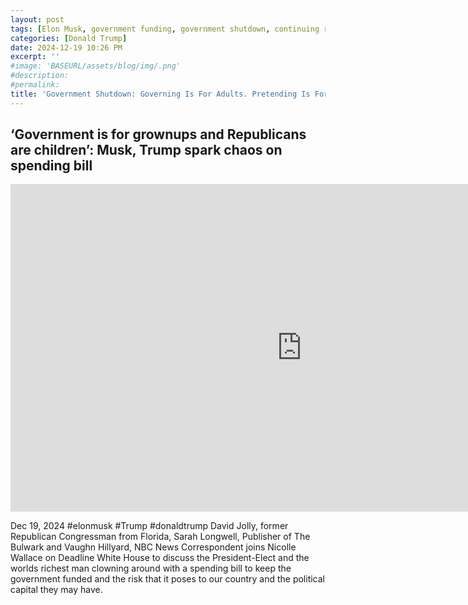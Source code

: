 ```yaml
---
layout: post
tags: [Elon Musk, government funding, government shutdown, continuing resolution, debt ceiling, Trump government disfunction, unelected governance, stopgap agreement, politics,  MSNBC]
categories: [Donald Trump]
date: 2024-12-19 10:26 PM
excerpt: ''
#image: 'BASEURL/assets/blog/img/.png'
#description:
#permalink:
title: 'Government Shutdown: Governing Is For Adults. Pretending Is For Trumpers'
---
```



## ‘Government is for grownups and Republicans are children’: Musk, Trump spark chaos on spending bill

<iframe width="932" height="524" src="https://www.youtube.com/embed/mJaQADNpApE" title="‘Government is for grownups and Republicans are children’: Musk, Trump spark chaos on spending bill" frameborder="0" allow="accelerometer; autoplay; clipboard-write; encrypted-media; gyroscope; picture-in-picture; web-share" referrerpolicy="strict-origin-when-cross-origin" allowfullscreen></iframe>


Dec 19, 2024  #elonmusk #Trump #donaldtrump
David Jolly, former Republican Congressman from Florida, Sarah Longwell, Publisher of The Bulwark and Vaughn Hillyard, NBC News Correspondent joins Nicolle Wallace on Deadline White House to discuss the President-Elect and the worlds richest man clowning around with a spending bill to keep the government funded and the risk that it poses to our country and the political capital they may have. 

